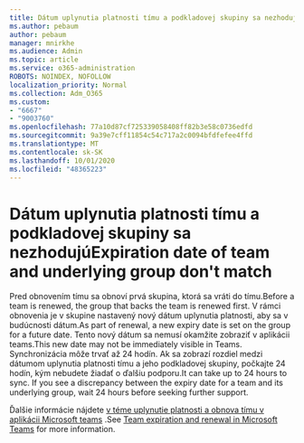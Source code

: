 ```yaml
---
title: Dátum uplynutia platnosti tímu a podkladovej skupiny sa nezhodujú
ms.author: pebaum
author: pebaum
manager: mnirkhe
ms.audience: Admin
ms.topic: article
ms.service: o365-administration
ROBOTS: NOINDEX, NOFOLLOW
localization_priority: Normal
ms.collection: Adm_O365
ms.custom:
- "6667"
- "9003760"
ms.openlocfilehash: 77a10d87cf725339058408ff82b3e58c0736edfd
ms.sourcegitcommit: 9a39e7cff11854c54c717a2c0094bfdfefee4ffd
ms.translationtype: MT
ms.contentlocale: sk-SK
ms.lasthandoff: 10/01/2020
ms.locfileid: "48365223"
---
```

# <a name="expiration-date-of-team-and-underlying-group-dont-match"></a><span data-ttu-id="c285c-102">Dátum uplynutia platnosti tímu a podkladovej skupiny sa nezhodujú</span><span class="sxs-lookup"><span data-stu-id="c285c-102">Expiration date of team and underlying group don't match</span></span>

<span data-ttu-id="c285c-103">Pred obnovením tímu sa obnoví prvá skupina, ktorá sa vráti do tímu.</span><span class="sxs-lookup"><span data-stu-id="c285c-103">Before a team is renewed, the group that backs the team is renewed first.</span></span> <span data-ttu-id="c285c-104">V rámci obnovenia je v skupine nastavený nový dátum uplynutia platnosti, aby sa v budúcnosti dátum.</span><span class="sxs-lookup"><span data-stu-id="c285c-104">As part of renewal, a new expiry date is set on the group for a future date.</span></span> <span data-ttu-id="c285c-105">Tento nový dátum sa nemusí okamžite zobraziť v aplikácii teams.</span><span class="sxs-lookup"><span data-stu-id="c285c-105">This new date may not be immediately visible in Teams.</span></span> <span data-ttu-id="c285c-106">Synchronizácia môže trvať až 24 hodín. Ak sa zobrazí rozdiel medzi dátumom uplynutia platnosti tímu a jeho podkladovej skupiny, počkajte 24 hodín, kým nebudete žiadať o ďalšiu podporu.</span><span class="sxs-lookup"><span data-stu-id="c285c-106">It can take up to 24 hours to sync. If you see a discrepancy between the expiry date for a team and its underlying group, wait 24 hours before seeking further support.</span></span>  

<span data-ttu-id="c285c-107">Ďalšie informácie nájdete [v téme uplynutie platnosti a obnova tímu v aplikácii Microsoft teams](https://docs.microsoft.com/microsoftteams/team-expiration-renewal)  .</span><span class="sxs-lookup"><span data-stu-id="c285c-107">See [Team expiration and renewal in Microsoft Teams](https://docs.microsoft.com/microsoftteams/team-expiration-renewal)  for more information.</span></span>
